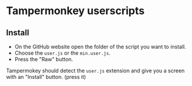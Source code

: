 # Tampermonkey userscripts

## Install

- On the GitHub website open the folder of the script you want to install.
- Choose the `user.js` or the `min.user.js`.
- Press the "Raw" button.

Tampermokey should detect the `user.js` extension and give you a screen with an "Install" button. (press it)
